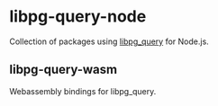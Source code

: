 # libpg-query-node

Collection of packages using [libpg_query][libpg_query] for Node.js.

## libpg-query-wasm

Webassembly bindings for libpg_query.

[libpg_query]: https://github.com/pganalyze/libpg_query
